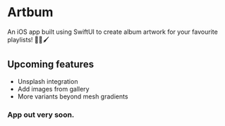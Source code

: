 # Artbum
An iOS app built using SwiftUI to create album artwork for your favourite playlists! 🎵🎨🖌

## Upcoming features
* Unsplash integration
* Add images from gallery
* More variants beyond mesh gradients

### App out very soon. 
